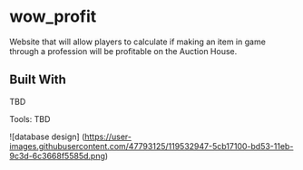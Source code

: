 # wow_profit
Website that will allow players to calculate if making an item in game through a profession will be profitable on the Auction House.
 
## Built With
TBD

Tools:
TBD

![database design] (https://user-images.githubusercontent.com/47793125/119532947-5cb17100-bd53-11eb-9c3d-6c3668f5585d.png)


